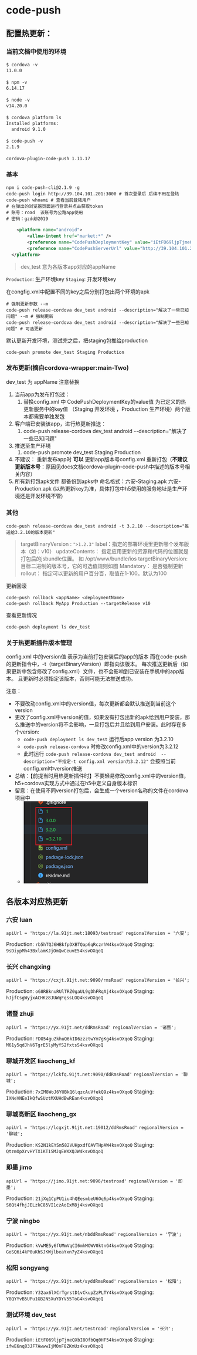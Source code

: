 # code-push

## 配置热更新：

### 当前文档中使用的环境
```code
$ cordova -v
11.0.0

$ npm -v
6.14.17

$ node -v
v14.20.0

$ cordova platform ls
Installed platforms:
  android 9.1.0

$ code-push -v
2.1.9

cordova-plugin-code-push 1.11.17
```
### 基本
```shell
npm i code-push-cli@2.1.9 -g
code-push login http://39.104.101.201:3000 # 首次登录后 后续不用在登陆
code-push whoami # 查看当前登陆用户
# 在弹出的浏览器页面进行登录并点击获取token
# 账号：road  该账号为公路app使用
# 密码：gzdd@2019
```

```xml
	<platform name="android">
		<allow-intent href="market:*" />
		<preference name="CodePushDeploymentKey" value="iEtFO69ljpTjmeQXbI8OfbQq0HF54ksvOXqoQ" />
		<preference name="CodePushServerUrl" value="http://39.104.101.201:3000" />
  </platform>
```
> dev_test 意为各版本app对应的appName

`Production`: 生产环境key
`Staging`: 开发环境key

在congfig.xml中配置不同的key之后分别打包出两个环境的apk

```shell
# 强制更新参数 --m
code-push release-cordova dev_test android --description="解决了一些已知问题" --m # 强制更新
code-push release-cordova dev_test android --description="解决了一些已知问题" # 可选更新
```
默认更新开发环境，测试完之后，把staging包推给production
```shell
code-push promote dev_test Staging Production
```

### 发布更新(摘自cordova-wrapper:main-Two)
dev_test 为 appName 注意替换
1. 当前app为发布打包过：
   1. 替换config.xml 中 CodePushDeploymentKey的value值 为已定义的热更新服务中的key值 （Staging 开发环境 ，Production 生产环境）两个版本都需要单独发包
2. 客户端已安装该app，进行热更新推送：
   1. code-push release-cordova dev_test android --description="解决了一些已知问题"
3. 推送至生产环境
   1. code-push promote dev_test Staging Production
4. 不建议： 重新发布app时 **可以** 更新app版本号config.xml 重新打包（**不建议更新版本号**：原因见docs文档cordova-plugin-code-push中描述的版本号相关内容）
5. 所有新打包apk文件 都备份到apks中 命名格式：六安-Staging.apk 六安-Production.apk (以热更新key为准，具体打包中h5使用的服务地址是生产环境还是开发环境不管)



### 其他

```shell
code-push release-cordova dev_test android -t 3.2.10 --description="推送给3.2.10的版本更新"
```
> targetBinaryVersion : `">1.2.3"`
> label：指定的部署环境里更新哪个发布版本（如：v10）
> updateContents： 指定应用更新的资源和代码的位置就是打包后的jsbundle位置。 如 /opt/www/bundle/ios
> targetBinaryVersion: 目标二进制的版本号，它的可选值规则如图
> Mandatory： 是否强制更新
> rollout： 指定可以更新的用户百分百，取值在1-100。默认为100

更新回滚
```shelll
code-push rollback <appName> <deploymentName>
code-push rollback MyApp Production --targetRelease v10
```

查看更新情况
```shell
code-push deployment ls dev_test
```


### 关于热更新插件版本管理
config.xml 中的version值 表示为当前打包安装后的app的版本
而在code-push的更新指令中，-t（targetBinaryVersion）即指向该版本。
每次推送更新后（如果更新中包含修改了config.xml）文件，也不会影响到已安装在手机中的app版本。 且更新时必须指定该版本，否则可能无法推送成功。

注意：
* 不要改动config.xml中的version值，每次更新都会默认推送到当前这个version
* 更改了config.xml中version的值，如果没有打包出新的apk给到用户安装，那么推送中的version将不会影响，一旦打包后并且给到用户安装。此时存在多个version:
  * `code-push deployment ls dev_test` 运行后app version 为3.2.10
  * `code-push release-cordova` 时修改config.xml中的version为3.2.12
  * 此时运行 `code-push release-cordova dev_test android  --description="不指定-t config.xml version为3.2.12"` 会按照当前config.xml中version推送
* 总结：【前提当时用热更新插件时】不要轻易修改config.xml中的version值，h5+cordova实现方式中通过在h5中定义自身版本标识
* 留意：在使用不同version打包后，会生成一个version名称的文件在cordova项目中
  * ![1673442715164](/image/cordova-code-push/1673442715164.png)
  <!-- * ![1673440683361](/image/cordova-code-push/1673440683361.png)
  * 需要传入 targetBinaryVersion 才可以正常更新
  * `code-push release-cordova dev_test android -t 3.2.10 --description="推送给3.2.10的版本更新"`
  * ![1673440933298](/image/cordova-code-push/1673440933298.png) -->


## 各版本对应热更新
### 六安 luan
`apiUrl = 'https://la.91jt.net:18093/testroad'`
`regionalVersion = '六安';`

Production: `rb5hTQJ6HBkfpDXBTQap6qRczrhW4ksvOXqoQ`
Staging: `9sDiypMh43BxlamKJjOmQwCeuvE54ksvOXqoQ`

### 长兴 changxing
`apiUrl = 'https://cxjt.91jt.net:9090/rmsRoad'`
`regionalVersion = '长兴';`

Production: `oG8RBknuRUlTRZ0gaUL9gDhFRqAj4ksvOXqoQ`
Staging: `hJjfCsgWyjxACHKz8JUWqFqssLOQ4ksvOXqoQ`


### 诸暨 zhuji
`apiUrl = 'https://yx.91jt.net/ddRmsRoad'`
`regionalVersion = '诸暨';`

Production: `FDO54guZkhuQ6kID6zzztwYm7gKg4ksvOXqoQ`
Staging: `M61y5qdJhV6TgrE5lyMyYS2fxtsS4ksvOXqoQ`

### 聊城开发区 liaocheng_kf
`apiUrl = 'https://lckfq.91jt.net:9090/ddRmsRoad'`
`regionalVersion = '聊城';`

Production: `7xIM8WoJ6YUBkQ6lqzcAuVfekQ9z4ksvOXqoQ`
Staging: `IXNeVNEeIkQfwSUztMXUHdBwREan4ksvOXqoQ`

### 聊城高新区 liaocheng_gx
`apiUrl = 'https://lcgxjt.91jt.net:19012/ddRmsRoad'`
`regionalVersion = '聊城';`

Production: `KS2N1kEYSm582VUHpxdfOAVTHpAW4ksvOXqoQ`
Staging: `QtzmOpXrvHYTX1KT1SMJqEWXXQJW4ksvOXqoQ`


### 即墨 jimo
`apiUrl = 'https://jimo.91jt.net:9096/testroad'`
`regionalVersion = '即墨';`

Production: `21jXq1CpPU1iu4hQEesmbeU6Oq6p4ksvOXqoQ`
Staging: `S6Qt4fhjJELzkC85VI1czAoExM8j4ksvOXqoQ`


### 宁波 ningbo
`apiUrl = 'https://yx.91jt.net/nbddRmsRoad'`
`regionalVersion = '宁波';`

Production: `kVwME5y6fUMmVqCI6mhMOWV0ktnG4ksvOXqoQ`
Staging: `GoSQ6i4kP0uKhSJKWjlbeaYxn7yZ4ksvOXqoQ`


### 松阳 songyang
`apiUrl = 'https://yx.91jt.net/syddRmsRoad'`
`regionalVersion = '松阳';`

Production: `Y32ax6lXCrTgrstD1vCkupZzPLTY4ksvOXqoQ`
Staging: `Y8QYYvB5UPu1GB2N5XuYDYV55ToG4ksvOXqoQ`


### 测试环境 dev_test
`apiUrl = 'https://yx.91jt.net/testroad'`
`regionalVersion = '长兴';`

Production: `iEtFO69ljpTjmeQXbI8OfbQq0HF54ksvOXqoQ`
Staging: `ifwE6nq83JF7AwwwIjMOnF8ZKmUz4ksvOXqoQ`
